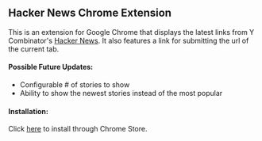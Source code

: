 ## Hacker News Chrome Extension  


This is an extension for Google Chrome that displays the latest links from Y Combinator's [Hacker News](http://news.ycombinator.com). It also features a link for submitting the url of the current tab.


#### Possible Future Updates:
* Configurable # of stories to show
* Ability to show the newest stories instead of the most popular

#### Installation:

Click [here](https://chrome.google.com/webstore/detail/hacker-news/geancnifhbkbjijfkcjjdnfemppmcjmk) to install through Chrome Store.
